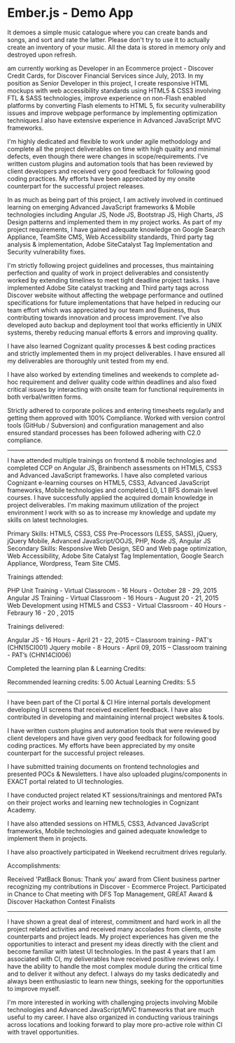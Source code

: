 Ember.js - Demo App
====================

It demoes a simple music catalogue where you can create bands and songs, and
sort and rate the latter. Please don't try to use it to actually create an
inventory of your music. All the data is stored in memory only and destroyed
upon refresh.


 am currently working as Developer in an Ecommerce project - Discover Credit Cards, for Discover Financial Services since July, 2013. In my position as Senior Developer in this project, I create responsive HTML mockups with web accessibility standards using HTML5 & CSS3 involving FTL & SASS technologies, improve experience on non-Flash enabled platforms by converting Flash elements to HTML 5, fix security vulnerability issues and improve webpage performance by implementing optimization techniques.I also have extensive experience in Advanced JavaScript MVC frameworks.

I'm highly dedicated and flexible to work under agile methodology and complete all the project deliverables on time with high quality and minimal defects, even though there were changes in scope/requirements. I've written custom plugins and automation tools that has been reviewed by client developers and received very good feedback for following good coding practices. My efforts have been appreciated by my onsite counterpart for the successful project releases.
 
In as much as being part of this project, I am actively involved in continued learning on emerging Advanced JavaScript frameworks & Mobile technologies including Angular JS, Node JS, Bootstrap JS, High Charts, JS Design patterns and implemented them in my project works. As part of my project requirements, I have gained adequate knowledge on Google Search Appliance, TeamSite CMS, Web Accessibility standards, Third party tag analysis & implementation, Adobe SiteCatalyst Tag Implementation and Security vulnerability fixes.

I'm strictly following project guidelines and processes, thus maintaining perfection and quality of work in project deliverables and consistently worked by extending timelines to meet tight deadline project tasks. I have implemented Adobe Site catalyst tracking and Third party tags across Discover website without affecting the webpage performance and outlined specifications for future implementations that have helped in reducing our team effort which was appreciated by our team and Business, thus contributing towards innovation and process improvement. I've also developed auto backup and deployment tool that works efficiently in UNIX systems, thereby reducing manual efforts & errors and improving quality.
 
I have also learned Cognizant quality processes & best coding practices and strictly implemented them in my project deliverables. I have ensured all my deliverables are thoroughly unit tested from my end.
 
I have also worked by extending timelines and weekends to complete ad-hoc requirement and deliver quality code within deadlines and also fixed critical issues by interacting with onsite team for functional requirements in both verbal/written forms.
 
Strictly adhered to corporate polices and entering timesheets regularly and getting them approved with 100% Compliance. Worked with version control tools (GitHub / Subversion) and configuration management and also ensured standard processes has been followed adhering with C2.0 compliance.

---------------------

I have attended multiple trainings on frontend & mobile technologies and completed CCP on Angular JS, Brainbench assessments on HTML5, CSS3 and Advanced JavaScript frameworks. I have also completed various Cognizant e-learning courses on HTML5, CSS3, Advanced JavaScript frameworks, Mobile technologies and completed L0, L1 BFS domain level courses. I have successfully applied the acquired domain knowledge in project deliverables. I'm making maximum utilization of the project environment I work with so as to increase my knowledge and update my skills on latest technologies.

Primary Skills: HTML5, CSS3, CSS Pre-Processors (LESS, SASS), jQuery, jQuery Mobile, Advanced JavaScript/OOJS, PHP, Node JS, Angular JS
Secondary Skills: Responsive Web Design, SEO and Web page optimization, Web Accessibility, Adobe Site Catalyst Tag Implementation, Google Search Appliance, Wordpress, Team Site CMS.

Trainings attended: 

PHP Unit Training - Virtual Classroom - 16 Hours - October 28 - 29, 2015
Angular JS Training - Virtual Classroom - 16 Hours  - August 20 - 21, 2015
Web Development using HTML5 and CSS3 - Virtual Classroom - 40 Hours  - Febraury 16 - 20 , 2015

Trainings delivered: 

Angular JS - 16 Hours - April 21 - 22, 2015 – Classroom training - PAT's (CHN15CI001)
Jquery mobile - 8 Hours - April 09, 2015 – Classroom training - PAT’s (CHN14CI006)

Completed the learning plan & Learning Credits: 

Recommended learning credits: 5.00 
Actual Learning Credits: 5.5

------------------------------

I have been part of the CI portal & CI Hire internal portals development developing UI screens that received excellent feedback. I have also contributed in developing and maintaining internal project websites & tools.
 
I have written custom plugins and automation tools that were reviewed by client developers and have given very good feedback for following good coding practices. My efforts have been appreciated by my onsite counterpart for the successful project releases.

I have submitted training documents on frontend technologies and presented POCs & Newsletters. I have also uploaded plugins/components in EXACT portal related to UI technologies.
 
I have conducted project related KT sessions/trainings and mentored PATs on their project works and learning new technologies in Cognizant Academy.
 
I have also attended sessions on HTML5, CSS3, Advanced JavaScript frameworks, Mobile technologies and gained adequate knowledge to implement them in projects.
 
I have also proactively participated in Weekend recruitment drives regularly. 

Accomplishments: 

Received 'PatBack Bonus: Thank you' award from Client business partner recognizing my contributions in Discover - Ecommerce Project.
Participated in Chance to Chat meeting with DFS Top Management, GREAT Award & Discover Hackathon Contest Finalists

-----------------------------------------------------

I have shown a great deal of interest, commitment and hard work in all the project related activities and received many accolades from clients, onsite counterparts and project leads. My project experiences has given me the opportunities to interact and present my ideas directly with the client and become familiar with latest UI technologies. In the past 4 years that I am associated with CI, my deliverables have received positive reviews only. I have the ability to handle the most complex module during the critical time and to deliver it without any defect. I always do my tasks dedicatedly and always been enthusiastic to learn new things, seeking for the opportunities to improve myself.

I'm more interested in working with challenging projects involving Mobile technologies and Advanced JavaScript/MVC frameworks that are much useful to my career. I have also organized in conducting various trainings across locations and looking forward to play more pro-active role within CI with travel opportunities.
